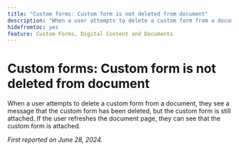 ```yaml
---
title: "Custom forms: Custom form is not deleted from document"
description: "When a user attempts to delete a custom form from a document, they see a message that the custom form has been deleted, but the custom form is still attached.  If the user refreshes the document page, they can see that the custom form is attached."
hidefromtoc: yes
feature: Custom Forms, Digital Content and Documents
---
```


# Custom forms: Custom form is not deleted from document

When a user attempts to delete a custom form from a document, they see a message that the custom form has been deleted, but the custom form is still attached.  If the user refreshes the document page, they can see that the custom form is attached.

_First reported on June 28, 2024._
